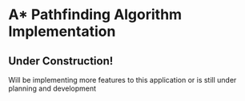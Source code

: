 # A* Pathfinding Algorithm Implementation

## Under Construction!
Will be implementing more features to this application or is still under planning and development

